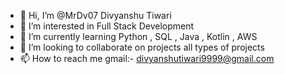 - 👋 Hi, I’m @MrDv07 Divyanshu Tiwari
- 👀 I’m interested in Full Stack Development
- 🌱 I’m currently learning Python , SQL , Java , Kotlin , AWS
- 💞️ I’m looking to collaborate on projects all types of projects
- 📫 How to reach me gmail:- divyanshutiwari9999@gmail.com

<!---
MrDv07/MrDv07 is a ✨ special ✨ repository because its `README.md` (this file) appears on your GitHub profile.
You can click the Preview link to take a look at your changes.
--->
